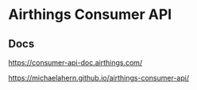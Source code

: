 # Airthings Consumer API

## Docs

https://consumer-api-doc.airthings.com/

https://michaelahern.github.io/airthings-consumer-api/
